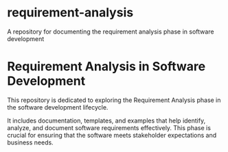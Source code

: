 # requirement-analysis
A repository for documenting the requirement analysis phase in software development
# Requirement Analysis in Software Development

This repository is dedicated to exploring the Requirement Analysis phase in the software development lifecycle.

It includes documentation, templates, and examples that help identify, analyze, and document software requirements effectively. This phase is crucial for ensuring that the software meets stakeholder expectations and business needs.
